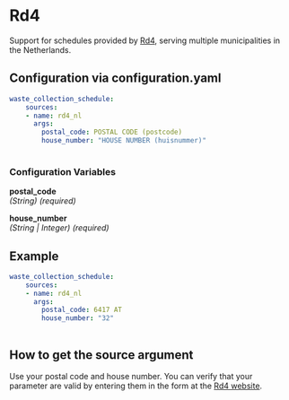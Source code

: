 # Rd4

Support for schedules provided by [Rd4](https://rd4.nl/), serving multiple municipalities in the Netherlands.

## Configuration via configuration.yaml

```yaml
waste_collection_schedule:
    sources:
    - name: rd4_nl
      args:
        postal_code: POSTAL CODE (postcode)
        house_number: "HOUSE NUMBER (huisnummer)"
        
```

### Configuration Variables

**postal_code**  
*(String) (required)*

**house_number**  
*(String | Integer) (required)*

## Example

```yaml
waste_collection_schedule:
    sources:
    - name: rd4_nl
      args:
        postal_code: 6417 AT
        house_number: "32"
        
```

## How to get the source argument

Use your postal code and house number. You can verify that your parameter are valid by entering them in the form at the [Rd4 website](https://mijn.rd4.nl/afvalkalender).
